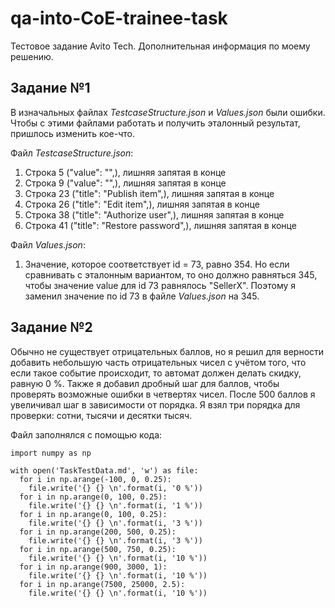 # qa-into-CoE-trainee-task
Тестовое задание Avito Tech.
Дополнительная информация по моему решению.

## Задание №1
В изначальных файлах *TestcaseStructure.json* и *Values.json* были ошибки. Чтобы с этими файлами работать и получить эталонный результат, пришлось изменить кое-что.

Файл *TestcaseStructure.json*:
1) Строка 5 ("value": "",), лишняя запятая в конце
2) Строка 9 ("value": "",), лишняя запятая в конце
3) Строка 23 ("title": "Publish item",), лишняя запятая в конце
4) Строка 26 ("title": "Edit item",), лишняя запятая в конце
5) Строка 38 ("title": "Authorize user",), лишняя запятая в конце
6) Строка 41 ("title": "Restore password",), лишняя запятая в конце

Файл *Values.json*:
1) Значение, которое соответствует id = 73, равно 354. Но если сравнивать с эталонным вариантом, то оно должно равняться 345, чтобы значение value для id 73 равнялось "SellerX". Поэтому я заменил значение по id 73 в файле *Values.json* на 345.

## Задание №2
Обычно не существует отрицательных баллов, но я решил для верности добавить небольшую часть отрицательных чисел с учётом того, что если такое событие происходит, то автомат должен делать скидку, равную 0 %. 
Также я добавил дробный шаг для баллов, чтобы проверять возможные ошибки в четвертях чисел.
После 500 баллов я увеличивал шаг в зависимости от порядка. Я взял три порядка для проверки: сотни, тысячи и десятки тысяч.

Файл заполнялся с помощью кода:

```
import numpy as np

with open('TaskTestData.md', 'w') as file:
  for i in np.arange(-100, 0, 0.25):
    file.write('{} {} \n'.format(i, '0 %'))
  for i in np.arange(0, 100, 0.25):
    file.write('{} {} \n'.format(i, '1 %'))
  for i in np.arange(0, 100, 0.25):
    file.write('{} {} \n'.format(i, '3 %'))
  for i in np.arange(200, 500, 0.25):
    file.write('{} {} \n'.format(i, '3 %'))
  for i in np.arange(500, 750, 0.25):
    file.write('{} {} \n'.format(i, '10 %'))
  for i in np.arange(900, 3000, 1):
    file.write('{} {} \n'.format(i, '10 %'))
  for i in np.arange(7500, 25000, 2.5):
    file.write('{} {} \n'.format(i, '10 %'))
```
